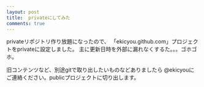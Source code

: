 ```yaml
---
layout: post
title:  privateにしてみた
comments: true
---
```

privateリポジトリ作り放題になったので、
「ekicyou.github.com」プロジェクトをprivateに設定しました。
主に更新日時を外部に漏れなくするた。。。ゴホゴホ。

旧コンテンツなど、別途gitで取り出したいものなどありましたら
@ekicyouにご連絡ください。publicプロジェクトに切り出します。
